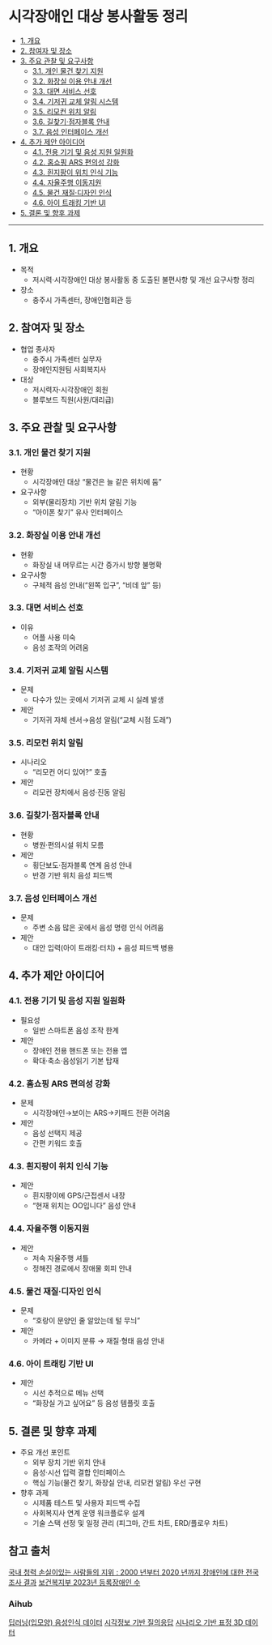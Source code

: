 # 시각장애인 대상 봉사활동 정리

<!-- TOC -->
- [1. 개요](#1-개요)  
- [2. 참여자 및 장소](#2-참여자-및-장소)  
- [3. 주요 관찰 및 요구사항](#3-주요-관찰-및-요구사항)  
  - [3.1. 개인 물건 찾기 지원](#31-개인-물건-찾기-지원)  
  - [3.2. 화장실 이용 안내 개선](#32-화장실-이용-안내-개선)  
  - [3.3. 대면 서비스 선호](#33-대면-서비스-선호)  
  - [3.4. 기저귀 교체 알림 시스템](#34-기저귀-교체-알림-시스템)  
  - [3.5. 리모컨 위치 알림](#35-리모컨-위치-알림)  
  - [3.6. 길찾기·점자블록 안내](#36-길찾기점자블록-안내)  
  - [3.7. 음성 인터페이스 개선](#37-음성-인터페이스-개선)  
- [4. 추가 제안 아이디어](#4-추가-제안-아이디어)  
  - [4.1. 전용 기기 및 음성 지원 일원화](#41-전용-기기-및-음성-지원-일원화)  
  - [4.2. 홈쇼핑 ARS 편의성 강화](#42-홈쇼핑-ars-편의성-강화)  
  - [4.3. 흰지팡이 위치 인식 기능](#43-흰지팡이-위치-인식-기능)  
  - [4.4. 자율주행 이동지원](#44-자율주행-이동지원)  
  - [4.5. 물건 재질·디자인 인식](#45-물건-재질디자인-인식)  
  - [4.6. 아이 트래킹 기반 UI](#46-아이-트래킹-기반-ui)  
- [5. 결론 및 향후 과제](#5-결론-및-향후-과제)  

---

## 1. 개요
- 목적  
  - 저시력·시각장애인 대상 봉사활동 중 도출된 불편사항 및 개선 요구사항 정리  
- 장소  
  - 충주시 가족센터, 장애인협회관 등  

## 2. 참여자 및 장소
- 협업 종사자  
  - 충주시 가족센터 실무자  
  - 장애인지원팀 사회복지사  
- 대상  
  - 저시력자·시각장애인 회원  
  - 블루보드 직원(사원/대리급)  

## 3. 주요 관찰 및 요구사항

### 3.1. 개인 물건 찾기 지원
- 현황  
  - 시각장애인 대상 “물건은 늘 같은 위치에 둠”  
- 요구사항  
  - 외부(물리장치) 기반 위치 알림 기능  
  - “아이폰 찾기” 유사 인터페이스  

### 3.2. 화장실 이용 안내 개선
- 현황  
  - 화장실 내 머무르는 시간 증가시 방향 불명확  
- 요구사항  
  - 구체적 음성 안내(“왼쪽 입구”, “비데 앞” 등)

### 3.3. 대면 서비스 선호
- 이유  
  - 어플 사용 미숙  
  - 음성 조작의 어려움  

### 3.4. 기저귀 교체 알림 시스템
- 문제  
  - 다수가 있는 곳에서 기저귀 교체 시 실례 발생  
- 제안  
  - 기저귀 자체 센서→음성 알림(“교체 시점 도래”)

### 3.5. 리모컨 위치 알림
- 시나리오  
  - “리모컨 어디 있어?” 호출  
- 제안  
  - 리모컨 장치에서 음성·진동 알림

### 3.6. 길찾기·점자블록 안내
- 현황  
  - 병원·편의시설 위치 모름  
- 제안  
  - 횡단보도·점자블록 연계 음성 안내  
  - 반경 기반 위치 음성 피드백

### 3.7. 음성 인터페이스 개선
- 문제  
  - 주변 소음 많은 곳에서 음성 명령 인식 어려움  
- 제안  
  - 대안 입력(아이 트래킹·터치) + 음성 피드백 병용  

## 4. 추가 제안 아이디어

### 4.1. 전용 기기 및 음성 지원 일원화
- 필요성  
  - 일반 스마트폰 음성 조작 한계  
- 제안  
  - 장애인 전용 핸드폰 또는 전용 앱  
  - 확대·축소·음성읽기 기본 탑재  

### 4.2. 홈쇼핑 ARS 편의성 강화
- 문제  
  - 시각장애인→보이는 ARS→키패드 전환 어려움  
- 제안  
  - 음성 선택지 제공  
  - 간편 키워드 호출

### 4.3. 흰지팡이 위치 인식 기능
- 제안  
  - 흰지팡이에 GPS/근접센서 내장  
  - “현재 위치는 OO입니다” 음성 안내

### 4.4. 자율주행 이동지원
- 제안  
  - 저속 자율주행 셔틀  
  - 정해진 경로에서 장애물 회피 안내

### 4.5. 물건 재질·디자인 인식
- 문제  
  - “호랑이 문양인 줄 알았는데 털 무늬”  
- 제안  
  - 카메라 + 이미지 분류 → 재질·형태 음성 안내

### 4.6. 아이 트래킹 기반 UI
- 제안  
  - 시선 추적으로 메뉴 선택  
  - “화장실 가고 싶어요” 등 음성 템플릿 호출

## 5. 결론 및 향후 과제
- 주요 개선 포인트  
  - 외부 장치 기반 위치 안내  
  - 음성·시선 입력 결합 인터페이스  
  - 핵심 기능(물건 찾기, 화장실 안내, 리모컨 알림) 우선 구현  
- 향후 과제  
  - 시제품 테스트 및 사용자 피드백 수집  
  - 사회복지사 연계 운영 워크플로우 설계  
  - 기술 스택 선정 및 일정 관리 (피그마, 간트 차트, ERD/플로우 차트)  



## 참고 출처
[국내 청력 손실이있는 사람들의 지위 : 2000 년부터 2020 년까지 장애인에 대한 전국 조사 결과](https://scispace.com/papers/status-of-people-with-hearing-loss-in-korea-findings-of-from-29bf94pla1?utm_source=chatgpt.com)
[보건복지부 2023년 등록장애인 수](https://www.mohw.go.kr/board.es?act=view&bid=0027&list_no=1481120&mid=a10503000000)

### Aihub
[딥러닝(입모양) 음성인식 데이터](https://www.aihub.or.kr/aihubdata/data/view.do?currMenu=&topMenu=&aihubDataSe=data&dataSetSn=538)
[시각정보 기반 질의응답](https://www.aihub.or.kr/aihubdata/data/view.do?currMenu=&topMenu=&aihubDataSe=data&dataSetSn=104)
[시나리오 기반 표정 3D 데이터](https://www.aihub.or.kr/aihubdata/data/view.do?currMenu=115&topMenu=100&aihubDataSe=data&dataSetSn=71787)

